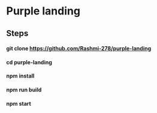 # Purple landing

## Steps

#### git clone https://github.com/Rashmi-278/purple-landing
#### cd purple-landing
#### npm install
#### npm run build
#### npm start
